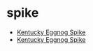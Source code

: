 # spike

 * [Kentucky Eggnog Spike](../../index/k/kentucky-eggnog-spike-102341.json)
 * [Kentucky Eggnog Spike](../../index/k/kentucky-eggnog-spike-200526.json)
